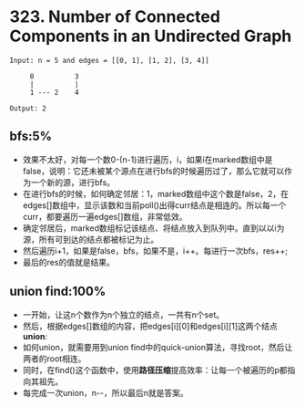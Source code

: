 # 323. Number of Connected Components in an Undirected Graph

```
Input: n = 5 and edges = [[0, 1], [1, 2], [3, 4]]

     0          3
     |          |
     1 --- 2    4 

Output: 2
```
## bfs:5%
* 效果不太好，对每一个数0-(n-1)进行遍历，i，如果i在marked数组中是false，说明：它还未被某个源点在进行bfs的时候遍历过了，那么它就可以作为一个新的源，进行bfs。
* 在进行bfs的时候，如何确定邻居：1，marked数组中这个数是false，2，在edges[]数组中，显示该数和当前poll()出得curr结点是相连的。所以每一个curr，都要遍历一遍edges[]数组，非常低效。
* 确定邻居后，marked数组标记该结点、将结点放入到队列中。直到以以i为源，所有可到达的结点都被标记为止。
* 然后遍历i+1，如果是false，bfs，如果不是，i++。每进行一次bfs，res++;
* 最后的res的值就是结果。

## union find:100%
* 一开始，让这n个数作为n个独立的结点，一共有n个set。
* 然后，根据edges[]数组的内容，把edges[i][0]和edges[i][1]这两个结点**union**:
* 如何union，就需要用到union find中的quick-union算法，寻找root，然后让两者的root相连。
* 同时，在find()这个函数中，使用**路径压缩**提高效率：让每一个被遍历的p都指向其祖先。
* 每完成一次union，n--，所以最后n就是答案。

